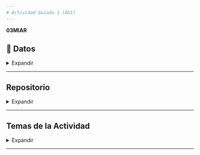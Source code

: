 ```yaml
---
# Actividad Guiada 1 (AG1)
---
```

**03MIAR** 


## 📃 Datos


<details>
    <summary> Expandir </summary>
  
- Victor David Betancourt Leal



</details>

----------------



## Repositorio

<details>
    <summary> Expandir </summary>

*  📒 Notebook Colab: [https://colab.research.google.com/drive/1ztFj0oaNhtXbEu0tEkc6PdZ36dA9VDkw?usp=sharing](https://colab.research.google.com/drive/1ztFj0oaNhtXbEu0tEkc6PdZ36dA9VDkw?usp=sharing)

*  🚀 Repositorio GitHub: [https://github.com/vbleal/03MIAR/tree/main/AG1](https://github.com/vbleal/03MIAR/tree/main/AG1)

</details>

----------------



## Temas de la Actividad

<details>
    <summary> Expandir </summary>

1. Divide y Vencerás (Divide and Conquer, DC)
2. Algoritmos Voraces (Greedy Algorithms)
3. Algoritmos con Vuelta Atrás (Backtracking)
4. Programación Dinámica
5. Problema Adicional


![](https://github.com/vbleal/03MIAR/blob/5237ea30c53e9083ccdc90547d6355041eeb5277/AG1/Mis_Torres_de_Hanoi.png)

Image Credits: DALL-E + MyPrompt


</details>

----------------









